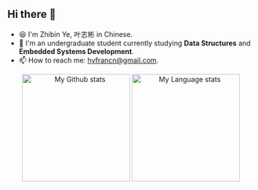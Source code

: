 ## Hi there 👋

<!--
**ZadenYip/ZadenYip** is a ✨ _special_ ✨ repository because its `README.md` (this file) appears on your GitHub profile.

Here are some ideas to get you started:

- 🔭 I’m currently working on ...
- 🌱 I’m currently learning ...
- 👯 I’m looking to collaborate on ...
- 🤔 I’m looking for help with ...
- 💬 Ask me about ...
- 📫 How to reach me: ...
- 😄 Pronouns: ...
- ⚡ Fun fact: ...
-->
- 😆 I'm Zhibin Ye, 叶志彬 in Chinese.
- 🏫 I'm an undergraduate student currently studying **Data Structures** and **Embedded Systems Development**. 
- 📫 How to reach me: [hyfrancn@gmail.com](mailto:hyfrancn@gmail.com).

<div align="center"> 
  <img 
    src="https://github-readme-stats.vercel.app/api?username=ZadenYip&rank_icon=percentile&show_icons=true&theme=transparent&show=reviews&count_private=true&role=OWNER,ORGANIZATION_MEMBER,COLLABORATOR"
    alt="My Github stats"
    height="220"
  />
  <img 
    src="https://github-readme-stats.vercel.app/api/top-langs/?username=ZadenYip&hide=html,css,CMake,BitBake,Makefile&theme=transparent&layout=donut&role=OWNER,ORGANIZATION_MEMBER"
    alt="My Language stats"
    height="220"
  />
</div>
